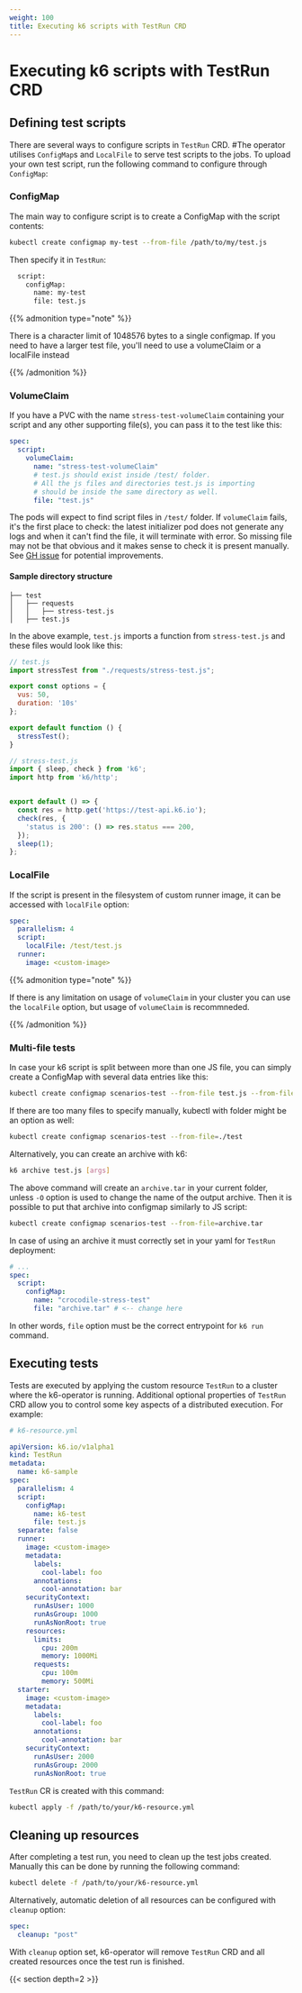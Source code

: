 ```yaml
---
weight: 100
title: Executing k6 scripts with TestRun CRD
---
```


# Executing k6 scripts with TestRun CRD

## Defining test scripts

There are several ways to configure scripts in `TestRun` CRD.
#The operator utilises `ConfigMap`s and `LocalFile` to serve test scripts to the jobs. To upload your own test script, run the following command to configure through `ConfigMap`:

### ConfigMap

The main way to configure script is to create a ConfigMap with the script contents:

```bash
kubectl create configmap my-test --from-file /path/to/my/test.js
```

Then specify it in `TestRun`:

```bash
  script:
    configMap:
      name: my-test
      file: test.js
```

{{% admonition type="note" %}}

There is a character limit of 1048576 bytes to a single configmap. If you need to have a larger test file, you'll need to use a volumeClaim or a localFile instead

{{% /admonition %}}

### VolumeClaim

If you have a PVC with the name `stress-test-volumeClaim` containing your script and any other supporting file(s), you can pass it to the test like this:

```yaml
spec:
  script:
    volumeClaim:
      name: "stress-test-volumeClaim"
      # test.js should exist inside /test/ folder.
      # All the js files and directories test.js is importing 
      # should be inside the same directory as well.
      file: "test.js"
```

The pods will expect to find script files in `/test/` folder. If `volumeClaim` fails, it's the first place to check: the latest initializer pod does not generate any logs and when it can't find the file, it will terminate with error. So missing file may not be that obvious and it makes sense to check it is present manually. See [GH issue](https://github.com/k6-operator/issues/143) for potential improvements.

#### Sample directory structure

```
├── test
│   ├── requests
│   │   ├── stress-test.js
│   ├── test.js
```

In the above example, `test.js` imports a function from `stress-test.js` and these files would look like this:

```js
// test.js
import stressTest from "./requests/stress-test.js";

export const options = {
  vus: 50,
  duration: '10s'
};

export default function () {
  stressTest();
}
```

```js
// stress-test.js
import { sleep, check } from 'k6';
import http from 'k6/http';


export default () => {
  const res = http.get('https://test-api.k6.io');
  check(res, {
    'status is 200': () => res.status === 200,
  });
  sleep(1);
};
```

### LocalFile

If the script is present in the filesystem of custom runner image, it can be accessed with `localFile` option:

```yaml
spec:
  parallelism: 4
  script:
    localFile: /test/test.js
  runner:
    image: <custom-image>
```

{{% admonition type="note" %}}

If there is any limitation on usage of `volumeClaim` in your cluster you can use the `localFile` option, but usage of `volumeClaim` is recommneded.

{{% /admonition %}}


### Multi-file tests

In case your k6 script is split between more than one JS file, you can simply create a ConfigMap with several data entries like this:

```bash
kubectl create configmap scenarios-test --from-file test.js --from-file utils.js
```

If there are too many files to specify manually, kubectl with folder might be an option as well:
```bash
kubectl create configmap scenarios-test --from-file=./test
```

Alternatively, you can create an archive with k6:
```bash
k6 archive test.js [args]
```

The above command will create an `archive.tar` in your current folder, unless `-O` option is used to change the name of the output archive. Then it is possible to put that archive into configmap similarly to JS script:
```bash
kubectl create configmap scenarios-test --from-file=archive.tar
```

In case of using an archive it must correctly set in your yaml for `TestRun` deployment:

```yaml
# ...
spec:
  script:
    configMap:
      name: "crocodile-stress-test"
      file: "archive.tar" # <-- change here
```

In other words, `file` option must be the correct entrypoint for `k6 run` command.


## Executing tests

Tests are executed by applying the custom resource `TestRun` to a cluster where the k6-operator is running. Additional optional properties of `TestRun` CRD allow you to control some key aspects of a distributed execution. For example:

```yaml
# k6-resource.yml

apiVersion: k6.io/v1alpha1
kind: TestRun
metadata:
  name: k6-sample
spec:
  parallelism: 4
  script:
    configMap:
      name: k6-test
      file: test.js
  separate: false
  runner:
    image: <custom-image>
    metadata:
      labels:
        cool-label: foo
      annotations:
        cool-annotation: bar
    securityContext:
      runAsUser: 1000
      runAsGroup: 1000
      runAsNonRoot: true
    resources:
      limits:
        cpu: 200m
        memory: 1000Mi
      requests:
        cpu: 100m
        memory: 500Mi
  starter:
    image: <custom-image>
    metadata:
      labels:
        cool-label: foo
      annotations:
        cool-annotation: bar
    securityContext:
      runAsUser: 2000
      runAsGroup: 2000
      runAsNonRoot: true
```

`TestRun` CR is created with this command:

```bash
kubectl apply -f /path/to/your/k6-resource.yml
```

## Cleaning up resources

After completing a test run, you need to clean up the test jobs created. Manually this can be done by running the following command:

```bash
kubectl delete -f /path/to/your/k6-resource.yml
```

Alternatively, automatic deletion of all resources can be configured with `cleanup` option:
```yaml
spec:
  cleanup: "post"
```

With `cleanup` option set, k6-operator will remove `TestRun` CRD and all created resources once the test run is finished.

{{< section depth=2 >}}
